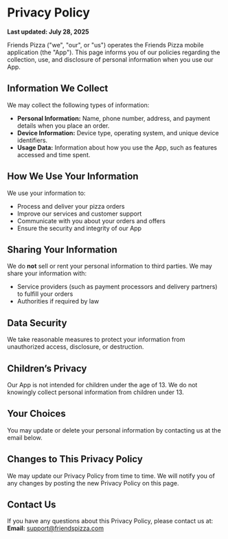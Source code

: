 # Privacy Policy

**Last updated: July 28, 2025**

Friends Pizza ("we", "our", or "us") operates the Friends Pizza mobile application (the "App"). This page informs you of our policies regarding the collection, use, and disclosure of personal information when you use our App.

## Information We Collect

We may collect the following types of information:
- **Personal Information:** Name, phone number, address, and payment details when you place an order.
- **Device Information:** Device type, operating system, and unique device identifiers.
- **Usage Data:** Information about how you use the App, such as features accessed and time spent.

## How We Use Your Information

We use your information to:
- Process and deliver your pizza orders
- Improve our services and customer support
- Communicate with you about your orders and offers
- Ensure the security and integrity of our App

## Sharing Your Information

We do **not** sell or rent your personal information to third parties. We may share your information with:
- Service providers (such as payment processors and delivery partners) to fulfill your orders
- Authorities if required by law

## Data Security

We take reasonable measures to protect your information from unauthorized access, disclosure, or destruction.

## Children’s Privacy

Our App is not intended for children under the age of 13. We do not knowingly collect personal information from children under 13.

## Your Choices

You may update or delete your personal information by contacting us at the email below.

## Changes to This Privacy Policy

We may update our Privacy Policy from time to time. We will notify you of any changes by posting the new Privacy Policy on this page.

## Contact Us

If you have any questions about this Privacy Policy, please contact us at:  
**Email:** support@friendspizza.com
